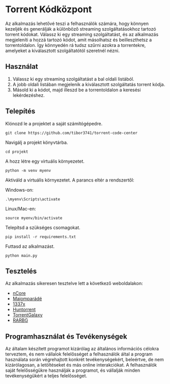 # Torrent Kódközpont

Az alkalmazás lehetővé teszi a felhasználók számára, hogy könnyen kezeljék és generálják a különböző streaming szolgáltatásokhoz tartozó torrent kódokat. Válassz ki egy streaming szolgáltatást, és az alkalmazás megjeleníti a hozzá tartozó kódot, amit másolhatsz és beilleszthetsz a torrentoldalon. Így könnyedén rá tudsz szűrni azokra a torrentekre, amelyeket a kiválasztott szolgáltatótól szeretnél nézni.

## Használat

1. Válassz ki egy streaming szolgáltatást a bal oldali listából.
2. A jobb oldali listában megjelenik a kiválasztott szolgáltatás torrent kódja.
3. Másold ki a kódot, majd illeszd be a torrentoldalon a keresési lekérdezéshez.

## Telepítés
Klónozd le a projektet a saját számítógépedre.
   ```text
  git clone https://github.com/tibor3741/torrent-code-center
  ```
Navigálj a projekt könyvtárba.
```text 
cd projekt
```
A hozz létre egy virtuális környezetet. 
```text 
python -m venv myenv
```
Aktiváld a virtuális környezetet. A parancs eltér a rendszertől:

Windows-on: 
```text 
.\myenv\Scripts\activate
```
Linux/Mac-en:
```text 
source myenv/bin/activate
```
Telepítsd a szükséges csomagokat.
```text
pip install -r requirements.txt
```
Futtasd az alkalmazást.
```text
python main.py
```

## Tesztelés

Az alkalmazás sikeresen tesztelve lett a következő weboldalakon:
- [nCore](https://ncore.cc)
- [Majomparádé](https://majomparade.hu)
- [1337x](https://1337x.to)
- [Huntorrent](https://huntorrent.net)
- [TorrentGalaxy](https://torrentgalaxy.to)
- [RARBG](https://rarbg.to)

## Programhasználat és Tevékenységek

Az általam készített programot kizárólag az általános információs célokra terveztem, és nem vállalok felelősséget a felhasználók által a program használata során végrehajtott konkrét tevékenységekért, beleértve, de nem kizárólagosan, a letöltéseket és más online interakciókat. A felhasználók saját felelősségükre használják a programot, és vállalják minden tevékenységükért a teljes felelősséget.
